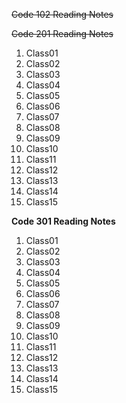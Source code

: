 ~~Code 102 Reading Notes~~

~~Code 201 Reading Notes~~
1. Class01
2. Class02
3. Class03
4. Class04
5. Class05
6. Class06
7. Class07
8. Class08
9. Class09
10. Class10
11. Class11
12. Class12
13. Class13
14. Class14
15. Class15

**Code 301 Reading Notes**
1. Class01
2. Class02
3. Class03
4. Class04
5. Class05
6. Class06
7. Class07
8. Class08
9. Class09
10. Class10
11. Class11
12. Class12
13. Class13
14. Class14
15. Class15